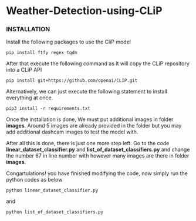 # Weather-Detection-using-CLiP

### INSTALLATION

Install the following packages to use the CliP model
```
pip install ftfy regex tqdm
```
After that execute the following command as it will copy the CLiP repository into a CLiP API
```
pip install git+https://github.com/openai/CLIP.git
```
Alternatively, we can just execute the following statement to install everything at once.
```
pip3 install -r requirements.txt
```
Once the installation is done, We must put additional images in folder **images**. Around 5 images are already provided in the folder but you may add additional dashcam images to test the model with.

After all this is done, there is just one more step left. Go to the code **linear_dataset_classifier.py** and **list_of_dataset_classifiers.py** and change the number 67 in line number with however many images are there in folder **images**.

Congartulations! you have finished modifying the code, now simply run the python codes as below

```
python linear_dataset_classifier.py
```
and
```
python list_of_dataset_classifiers.py
```
